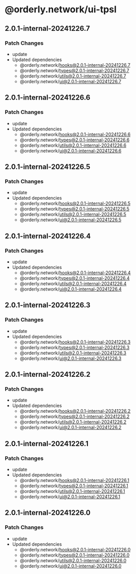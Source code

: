 # @orderly.network/ui-tpsl

## 2.0.1-internal-20241226.7

### Patch Changes

- update
- Updated dependencies
  - @orderly.network/hooks@2.0.1-internal-20241226.7
  - @orderly.network/types@2.0.1-internal-20241226.7
  - @orderly.network/utils@2.0.1-internal-20241226.7
  - @orderly.network/ui@2.0.1-internal-20241226.7

## 2.0.1-internal-20241226.6

### Patch Changes

- update
- Updated dependencies
  - @orderly.network/hooks@2.0.1-internal-20241226.6
  - @orderly.network/types@2.0.1-internal-20241226.6
  - @orderly.network/utils@2.0.1-internal-20241226.6
  - @orderly.network/ui@2.0.1-internal-20241226.6

## 2.0.1-internal-20241226.5

### Patch Changes

- update
- Updated dependencies
  - @orderly.network/hooks@2.0.1-internal-20241226.5
  - @orderly.network/types@2.0.1-internal-20241226.5
  - @orderly.network/utils@2.0.1-internal-20241226.5
  - @orderly.network/ui@2.0.1-internal-20241226.5

## 2.0.1-internal-20241226.4

### Patch Changes

- update
- Updated dependencies
  - @orderly.network/hooks@2.0.1-internal-20241226.4
  - @orderly.network/types@2.0.1-internal-20241226.4
  - @orderly.network/utils@2.0.1-internal-20241226.4
  - @orderly.network/ui@2.0.1-internal-20241226.4

## 2.0.1-internal-20241226.3

### Patch Changes

- update
- Updated dependencies
  - @orderly.network/hooks@2.0.1-internal-20241226.3
  - @orderly.network/types@2.0.1-internal-20241226.3
  - @orderly.network/utils@2.0.1-internal-20241226.3
  - @orderly.network/ui@2.0.1-internal-20241226.3

## 2.0.1-internal-20241226.2

### Patch Changes

- update
- Updated dependencies
  - @orderly.network/hooks@2.0.1-internal-20241226.2
  - @orderly.network/types@2.0.1-internal-20241226.2
  - @orderly.network/utils@2.0.1-internal-20241226.2
  - @orderly.network/ui@2.0.1-internal-20241226.2

## 2.0.1-internal-20241226.1

### Patch Changes

- update
- Updated dependencies
  - @orderly.network/hooks@2.0.1-internal-20241226.1
  - @orderly.network/types@2.0.1-internal-20241226.1
  - @orderly.network/utils@2.0.1-internal-20241226.1
  - @orderly.network/ui@2.0.1-internal-20241226.1

## 2.0.1-internal-20241226.0

### Patch Changes

- update
- Updated dependencies
  - @orderly.network/hooks@2.0.1-internal-20241226.0
  - @orderly.network/types@2.0.1-internal-20241226.0
  - @orderly.network/utils@2.0.1-internal-20241226.0
  - @orderly.network/ui@2.0.1-internal-20241226.0
